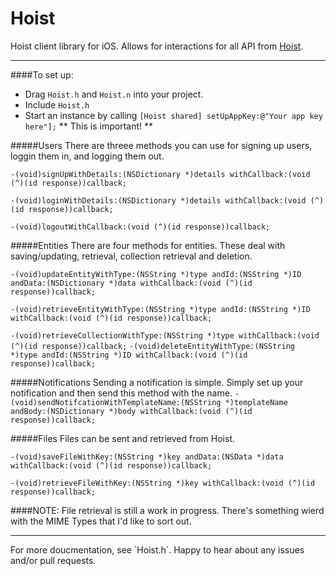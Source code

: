 Hoist
=====

Hoist client library for iOS. Allows for interactions for all API from [Hoist](www.hoistapps.com).
<hr>

####To set up:
*  Drag `Hoist.h` and `Hoist.n` into your project.
*  Include `Hoist.h`
*  Start an instance by calling `[Hoist shared] setUpAppKey:@"Your app key here"];` ** This is important! ** 

#####Users
There are threee methods you can use for signing up users, loggin them in, and logging them out.

`-(void)signUpWithDetails:(NSDictionary *)details withCallback:(void (^)(id response))callback;`

`-(void)loginWithDetails:(NSDictionary *)details withCallback:(void (^)(id response))callback;`

`-(void)logoutWithCallback:(void (^)(id response))callback;`

#####Entities
There are four methods for entities. These deal with saving/updating, retrieval, collection retrieval and deletion.

`-(void)updateEntityWithType:(NSString *)type andId:(NSString *)ID andData:(NSDictionary *)data withCallback:(void (^)(id response))callback;`

`-(void)retrieveEntityWithType:(NSString *)type andId:(NSString *)ID withCallback:(void (^)(id response))callback;`

`-(void)retrieveCollectionWithType:(NSString *)type withCallback:(void (^)(id response))callback;`
`-(void)deleteEntityWithType:(NSString *)type andId:(NSString *)ID withCallback:(void (^)(id response))callback;`

#####Notifications
Sending a notification is simple. Simply set up your notification and then send this method with the name.
`-(void)sendNotifcationWithTemplateName:(NSString *)templateName andBody:(NSDictionary *)body withCallback:(void (^)(id response))callback;`


#####Files
Files can be sent and retrieved from Hoist.

`-(void)saveFileWithKey:(NSString *)key andData:(NSData *)data withCallback:(void (^)(id response))callback;`

`-(void)retrieveFileWithKey:(NSString *)key withCallback:(void (^)(id response))callback;`

####NOTE: File retrieval is still a work in progress. There's something wierd with the MIME Types that I'd like to sort out. 
<hr>   
For more doucmentation, see `Hoist.h`. Happy to hear about any issues and/or pull requests.

